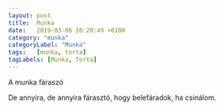 ```yaml
---
layout: post
title:  Munka
date:   2019-03-06 20:20:49 +0100
category: "munka"
categoryLabel: "Munka"
tags:   [munka, torta]
tagLabels: [Munka, Torta]
---
```


A munka fáraszó

De annyira, de annyira fárasztó, hogy belefáradok, ha csinálom.